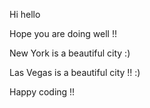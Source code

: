 Hi hello

Hope you are doing well !!

New York is a beautiful city :)

Las Vegas is a beautiful city !! :)     

Happy coding !!

